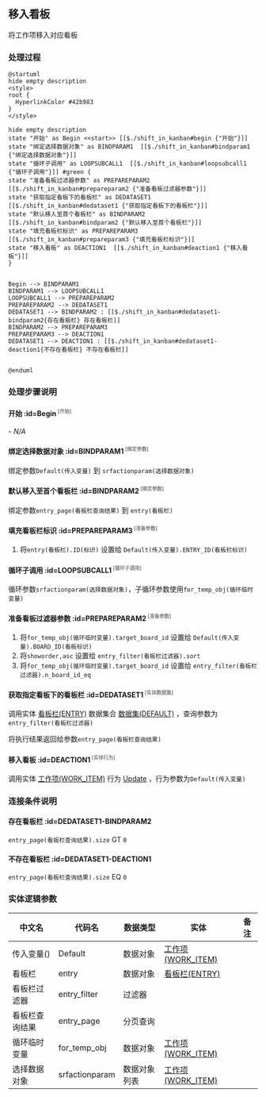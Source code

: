## 移入看板 <!-- {docsify-ignore-all} -->

   将工作项移入对应看板

### 处理过程

```plantuml
@startuml
hide empty description
<style>
root {
  HyperlinkColor #42b983
}
</style>

hide empty description
state "开始" as Begin <<start>> [[$./shift_in_kanban#begin {"开始"}]]
state "绑定选择数据对象" as BINDPARAM1  [[$./shift_in_kanban#bindparam1 {"绑定选择数据对象"}]]
state "循环子调用" as LOOPSUBCALL1  [[$./shift_in_kanban#loopsubcall1 {"循环子调用"}]] #green {
state "准备看板过滤器参数" as PREPAREPARAM2  [[$./shift_in_kanban#prepareparam2 {"准备看板过滤器参数"}]]
state "获取指定看板下的看板栏" as DEDATASET1  [[$./shift_in_kanban#dedataset1 {"获取指定看板下的看板栏"}]]
state "默认移入至首个看板栏" as BINDPARAM2  [[$./shift_in_kanban#bindparam2 {"默认移入至首个看板栏"}]]
state "填充看板栏标识" as PREPAREPARAM3  [[$./shift_in_kanban#prepareparam3 {"填充看板栏标识"}]]
state "移入看板" as DEACTION1  [[$./shift_in_kanban#deaction1 {"移入看板"}]]
}


Begin --> BINDPARAM1
BINDPARAM1 --> LOOPSUBCALL1
LOOPSUBCALL1 --> PREPAREPARAM2
PREPAREPARAM2 --> DEDATASET1
DEDATASET1 --> BINDPARAM2 : [[$./shift_in_kanban#dedataset1-bindparam2{存在看板栏} 存在看板栏]]
BINDPARAM2 --> PREPAREPARAM3
PREPAREPARAM3 --> DEACTION1
DEDATASET1 --> DEACTION1 : [[$./shift_in_kanban#dedataset1-deaction1{不存在看板栏} 不存在看板栏]]


@enduml
```


### 处理步骤说明

#### 开始 :id=Begin<sup class="footnote-symbol"> <font color=gray size=1>[开始]</font></sup>



*- N/A*
#### 绑定选择数据对象 :id=BINDPARAM1<sup class="footnote-symbol"> <font color=gray size=1>[绑定参数]</font></sup>



绑定参数`Default(传入变量)` 到 `srfactionparam(选择数据对象)`
#### 默认移入至首个看板栏 :id=BINDPARAM2<sup class="footnote-symbol"> <font color=gray size=1>[绑定参数]</font></sup>



绑定参数`entry_page(看板栏查询结果)` 到 `entry(看板栏)`
#### 填充看板栏标识 :id=PREPAREPARAM3<sup class="footnote-symbol"> <font color=gray size=1>[准备参数]</font></sup>



1. 将`entry(看板栏).ID(标识)` 设置给  `Default(传入变量).ENTRY_ID(看板栏标识)`

#### 循环子调用 :id=LOOPSUBCALL1<sup class="footnote-symbol"> <font color=gray size=1>[循环子调用]</font></sup>



循环参数`srfactionparam(选择数据对象)`，子循环参数使用`for_temp_obj(循环临时变量)`
#### 准备看板过滤器参数 :id=PREPAREPARAM2<sup class="footnote-symbol"> <font color=gray size=1>[准备参数]</font></sup>



1. 将`for_temp_obj(循环临时变量).target_board_id` 设置给  `Default(传入变量).BOARD_ID(看板标识)`
2. 将`showorder,asc` 设置给  `entry_filter(看板栏过滤器).sort`
3. 将`for_temp_obj(循环临时变量).target_board_id` 设置给  `entry_filter(看板栏过滤器).n_board_id_eq`

#### 获取指定看板下的看板栏 :id=DEDATASET1<sup class="footnote-symbol"> <font color=gray size=1>[实体数据集]</font></sup>



调用实体 [看板栏(ENTRY)](module/ProjMgmt/entry.md) 数据集合 [数据集(DEFAULT)](module/ProjMgmt/entry#数据集合) ，查询参数为`entry_filter(看板栏过滤器)`

将执行结果返回给参数`entry_page(看板栏查询结果)`

#### 移入看板 :id=DEACTION1<sup class="footnote-symbol"> <font color=gray size=1>[实体行为]</font></sup>



调用实体 [工作项(WORK_ITEM)](module/ProjMgmt/work_item.md) 行为 [Update](module/ProjMgmt/work_item#行为) ，行为参数为`Default(传入变量)`


### 连接条件说明
#### 存在看板栏 :id=DEDATASET1-BINDPARAM2

`entry_page(看板栏查询结果).size` GT `0`
#### 不存在看板栏 :id=DEDATASET1-DEACTION1

`entry_page(看板栏查询结果).size` EQ `0`


### 实体逻辑参数

|    中文名   |    代码名    |  数据类型    |  实体   |备注 |
| --------| --------| -------- | -------- | --------   |
|传入变量(<i class="fa fa-check"/></i>)|Default|数据对象|[工作项(WORK_ITEM)](module/ProjMgmt/work_item.md)||
|看板栏|entry|数据对象|[看板栏(ENTRY)](module/ProjMgmt/entry.md)||
|看板栏过滤器|entry_filter|过滤器|||
|看板栏查询结果|entry_page|分页查询|||
|循环临时变量|for_temp_obj|数据对象|[工作项(WORK_ITEM)](module/ProjMgmt/work_item.md)||
|选择数据对象|srfactionparam|数据对象列表|[工作项(WORK_ITEM)](module/ProjMgmt/work_item.md)||
